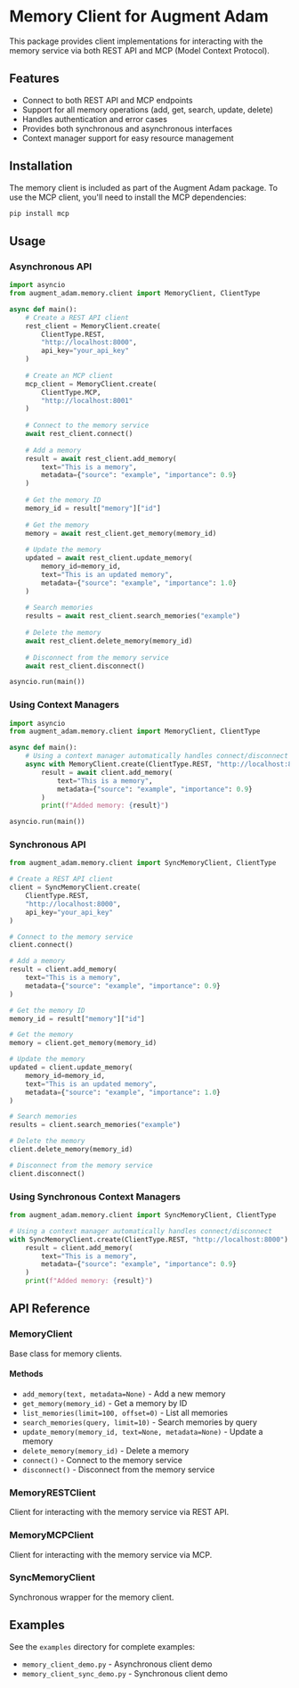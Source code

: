 # Memory Client for Augment Adam

This package provides client implementations for interacting with the memory service via both REST API and MCP (Model Context Protocol).

## Features

- Connect to both REST API and MCP endpoints
- Support for all memory operations (add, get, search, update, delete)
- Handles authentication and error cases
- Provides both synchronous and asynchronous interfaces
- Context manager support for easy resource management

## Installation

The memory client is included as part of the Augment Adam package. To use the MCP client, you'll need to install the MCP dependencies:

```bash
pip install mcp
```

## Usage

### Asynchronous API

```python
import asyncio
from augment_adam.memory.client import MemoryClient, ClientType

async def main():
    # Create a REST API client
    rest_client = MemoryClient.create(
        ClientType.REST, 
        "http://localhost:8000", 
        api_key="your_api_key"
    )
    
    # Create an MCP client
    mcp_client = MemoryClient.create(
        ClientType.MCP, 
        "http://localhost:8001"
    )
    
    # Connect to the memory service
    await rest_client.connect()
    
    # Add a memory
    result = await rest_client.add_memory(
        text="This is a memory",
        metadata={"source": "example", "importance": 0.9}
    )
    
    # Get the memory ID
    memory_id = result["memory"]["id"]
    
    # Get the memory
    memory = await rest_client.get_memory(memory_id)
    
    # Update the memory
    updated = await rest_client.update_memory(
        memory_id=memory_id,
        text="This is an updated memory",
        metadata={"source": "example", "importance": 1.0}
    )
    
    # Search memories
    results = await rest_client.search_memories("example")
    
    # Delete the memory
    await rest_client.delete_memory(memory_id)
    
    # Disconnect from the memory service
    await rest_client.disconnect()

asyncio.run(main())
```

### Using Context Managers

```python
import asyncio
from augment_adam.memory.client import MemoryClient, ClientType

async def main():
    # Using a context manager automatically handles connect/disconnect
    async with MemoryClient.create(ClientType.REST, "http://localhost:8000") as client:
        result = await client.add_memory(
            text="This is a memory",
            metadata={"source": "example", "importance": 0.9}
        )
        print(f"Added memory: {result}")

asyncio.run(main())
```

### Synchronous API

```python
from augment_adam.memory.client import SyncMemoryClient, ClientType

# Create a REST API client
client = SyncMemoryClient.create(
    ClientType.REST, 
    "http://localhost:8000", 
    api_key="your_api_key"
)

# Connect to the memory service
client.connect()

# Add a memory
result = client.add_memory(
    text="This is a memory",
    metadata={"source": "example", "importance": 0.9}
)

# Get the memory ID
memory_id = result["memory"]["id"]

# Get the memory
memory = client.get_memory(memory_id)

# Update the memory
updated = client.update_memory(
    memory_id=memory_id,
    text="This is an updated memory",
    metadata={"source": "example", "importance": 1.0}
)

# Search memories
results = client.search_memories("example")

# Delete the memory
client.delete_memory(memory_id)

# Disconnect from the memory service
client.disconnect()
```

### Using Synchronous Context Managers

```python
from augment_adam.memory.client import SyncMemoryClient, ClientType

# Using a context manager automatically handles connect/disconnect
with SyncMemoryClient.create(ClientType.REST, "http://localhost:8000") as client:
    result = client.add_memory(
        text="This is a memory",
        metadata={"source": "example", "importance": 0.9}
    )
    print(f"Added memory: {result}")
```

## API Reference

### MemoryClient

Base class for memory clients.

#### Methods

- `add_memory(text, metadata=None)` - Add a new memory
- `get_memory(memory_id)` - Get a memory by ID
- `list_memories(limit=100, offset=0)` - List all memories
- `search_memories(query, limit=10)` - Search memories by query
- `update_memory(memory_id, text=None, metadata=None)` - Update a memory
- `delete_memory(memory_id)` - Delete a memory
- `connect()` - Connect to the memory service
- `disconnect()` - Disconnect from the memory service

### MemoryRESTClient

Client for interacting with the memory service via REST API.

### MemoryMCPClient

Client for interacting with the memory service via MCP.

### SyncMemoryClient

Synchronous wrapper for the memory client.

## Examples

See the `examples` directory for complete examples:

- `memory_client_demo.py` - Asynchronous client demo
- `memory_client_sync_demo.py` - Synchronous client demo
